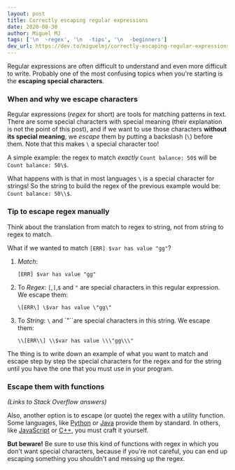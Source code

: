 ```yaml
---
layout: post
title: Correctly escaping regular expressions
date: 2020-08-30
author: Miguel MJ
tags: ['\n  -regex', '\n  -tips', '\n  -beginners']
dev_url: https://dev.to/miguelmj/correctly-escaping-regular-expressions-27nc
---
```

Regular expressions are often difficult to understand and even more difficult to write. Probably one of the most confusing topics when you're starting is the **escaping special characters**.



### When and why we escape characters

Regular expressions (_regex_ for short) are tools for matching patterns in text. There are some special characters with special meaning (their explanation is not the point of this post), and if we want to use those characters **without its special meaning**, we _escape_ them by putting a backslash (`\`) before them. Note that this makes `\` a special character too!

A simple example: the regex to match _exactly_ `Count balance: 50$` will be `Count balance: 50\$`.

What happens with is that in most languages `\` is a special character for strings! So the string to build the regex of the previous example would be: `Count balance: 50\\$`.



### Tip to escape regex manually

Think about the translation from match to regex to string, not from string to regex to match.

What if we wanted to match `[ERR] $var has value "gg"`?

1. _Match_: 



    `[ERR] $var has value "gg"`

2. To _Regex_: `[`,`]`,`$` and `"` are special characters in this regular expression. We escape them:

 

    `\[ERR\] \$var has value \"gg\"`

3. To _String_: `\` and `"``are special characters in this string. We escape them:



    `\\[ERR\\] \\$var has value \\\"gg\\\"`



The thing is to write down an example of what you want to match and escape step by step the special characters for the regex and for the string until you have the one that you must use in your program.



### Escape them with functions

_(Links to Stack Overflow answers)_

Also, another option is to escape (or quote) the regex with a utility function. Some languages, like [Python](https://stackoverflow.com/questions/4202538/escape-regex-special-characters-in-a-python-string) or [Java](https://stackoverflow.com/questions/60160/how-to-escape-text-for-regular-expression-in-java) provide them by standard. In others, like [JavaScript](https://stackoverflow.com/questions/3561493/is-there-a-regexp-escape-function-in-javascript) or [C++](https://stackoverflow.com/questions/39228912/stdregex-escape-backslashes-in-file-path), you must craft it yourself.

**But beware!** Be sure to use this kind of functions with regex in which you don't want special characters, because if you're not careful, you can end up escaping something you shouldn't and messing up the regex.


